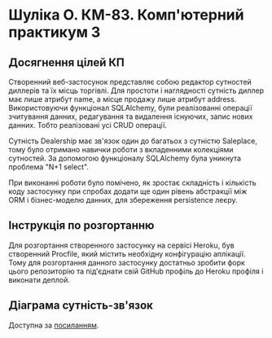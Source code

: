 # Шуліка О. КМ-83. Комп'ютерний практикум 3

## Досягнення цілей КП
Створенний веб-застосунок представляє собою редактор сутностей диллерів та їх місць торгівлі. Для простоти і наглядності
сутність диллер має лише атрибут name, а місце продажу лише атрибут address. Використовуючи функціонал SQLAlchemy, були реалізованні операції зчитування данних,
редагування та видалення існуючих, запис нових данних. Тобто реалізовані усі CRUD операції.

Сутність Dealership має зв'язок один до багатьох з сутністю Saleplace, тому було отримано навички роботи з вкладенними колекціями сутностей. За допомогою функціоналу 
SQLAlchemy була уникнута проблема "N+1 select".

При виконанні роботи було помічено, як зростає складність і кількість коду застосунку при спробах додати ще один рівень абстракції між ORM і бізнес-моделю данних, для
збереження persistence леєру.

## Інструкція по розгортанню

Для розгортання створенного застосунку на сервісі Heroku, був створенний Procfile, який містить необхідну конфігурацію аплікації.
Тому для розгортання данного застосунку достатньо зробити форк цього репозиторію та під'єднати свій GitHub профіль до Heroku профіля і виконати деплой.

## Діаграма сутність-зв'язок

Доступна за [посиланням](https://drive.google.com/file/d/1PjE7hFobGJbUjjM5H1ZJQuava5Wn7GbE/view?usp=sharing).
